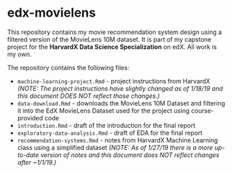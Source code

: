 # edx-movielens

This repository contains my movie recommendation system design using a filtered version of the MovieLens 10M dataset. It is part of my capstone project for the **HarvardX Data Science Specialization** on edX. All work is my own.

The repository contains the following files:

* `machine-learning-project.Rmd` - project instructions from HarvardX *(NOTE: The project instructions have slightly changed as of 1/18/19 and this document DOES NOT reflect those changes.)*
* `data-download.Rmd` - downloads the MovieLens 10M Dataset and filtering it into the EdX MovieLens Dataset used for the project using course-provided code
* `introduction.Rmd` - draft of the introduction for the final report
* `exploratory-data-analysis.Rmd` - draft of EDA for the final report
* `recommendation-systems.Rmd` - notes from HarvardX Machine Learning class using a simplified dataset *(NOTE: As of 1/27/19 there is a more up-to-date version of notes and this document does NOT reflect changes after ~1/1/19.)*


